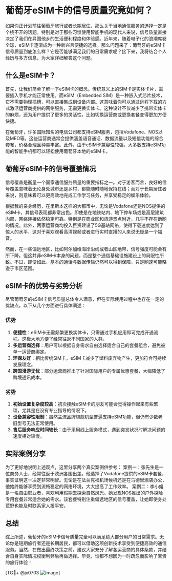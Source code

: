 # 葡萄牙eSIM卡的信号质量究竟如何？

如果你正计划前往葡萄牙旅行或者长期居住，那么关于当地通信服务的选择一定是个绕不开的话题。特别是对于那些习惯使用智能手机的现代人来说，信号质量直接决定了我们在异国他乡的生活便利程度和体验感。近年来，随着电子化的浪潮席卷全球，eSIM卡逐渐成为一种新兴且便捷的选择。那么问题来了：葡萄牙的eSIM卡信号质量到底怎么样？它是否能够满足我们的日常需求呢？接下来，我将结合个人经历与多方信息，为大家详细解答这个问题。

## 什么是eSIM卡？
首先，让我们简单了解一下eSIM卡的概念。传统意义上的SIM卡是实体卡片，需要插入手机才能正常使用。而eSIM（Embedded SIM）是一种嵌入式芯片技术，它不需要物理插槽，可以直接集成到设备内部。这意味着你可以通过远程下载的方式激活运营商提供的网络服务，无需更换实体卡。这种设计不仅减少了携带实体卡的麻烦，还为用户提供了更多的灵活性，比如切换运营商或更换套餐变得更加方便快捷。

在葡萄牙，许多国际知名的电信公司都支持eSIM服务，包括Vodafone、NOS以及MEO等。这些运营商通常会提供涵盖语音通话、数据流量以及短信功能的综合套餐，价格合理且种类丰富。此外，由于eSIM卡兼容性较强，大多数支持eSIM功能的智能手机都可以轻松使用葡萄牙本地的eSIM卡。

## 葡萄牙eSIM卡的信号覆盖情况
信号覆盖是衡量一个国家通信服务质量的重要指标之一。对于游客而言，良好的信号覆盖意味着无论身处城市还是乡村，都能随时随地保持在线；而对于长期居住者来说，则意味着可以更高效地完成工作学习任务，并享受稳定的娱乐体验。

根据我的亲身经历，在里斯本这样的大都市中，无论是Vodafone还是NOS提供的eSIM卡，其信号表现都非常出色。即使是在地铁站内、地下停车场或是高层建筑内部，网络连接依然稳定可靠。特别是在商业区和旅游景点附近，几乎不存在断网的情况。此外，两家运营商均投入巨资建设了5G基站网络，使得下载速度达到了惊人的水平，这对于喜欢观看高清视频或者进行实时直播的人来说无疑是一个福音。

然而，在一些偏远地区，比如阿尔加维海岸沿线或者山区地带，信号强度可能会有所下降。但这并非eSIM卡本身的问题，而是整个通信基础设施建设上的局限性所致。不过，即便如此，基本的通话与数据传输仍然可以得到保障，只是网速可能略逊于市区范围。

## eSIM卡的优势与劣势分析
尽管葡萄牙的eSIM卡信号质量总体令人满意，但在实际使用过程中也存在一定的优缺点。以下从几个方面进行具体阐述：

### 优势
1. **便捷性**：eSIM卡无需频繁更换实体卡，只需通过手机应用即可完成开通流程。这极大地方便了经常往返不同国家的人群。
2. **多运营商选择**：用户可以根据自身需求自由选择适合自己的套餐组合，避免被单一运营商绑定。
3. **环保友好**：相比传统SIM卡，eSIM卡减少了塑料废弃物产生，更加符合可持续发展理念。
4. **跨国漫游无忧**：部分运营商推出了针对国际用户的专属优惠套餐，大幅降低了跨境通讯成本。

### 劣势
1. **初始设置复杂度较高**：初次接触eSIM卡的朋友可能会觉得操作起来有些繁琐，尤其是在没有专业指导的情况下。
2. **设备兼容性限制**：虽然主流品牌旗舰机型普遍支持eSIM功能，但仍有少数老旧型号无法正常使用。
3. **售后服务响应时间较长**：由于采用线上服务模式，遇到突发状况时解决问题的速度相对较慢。

## 实际案例分享
为了更好地说明上述观点，这里分享两个真实案例供参考：
案例一：张先生是一位商务人士，经常往返于欧洲各国出差。他选择了Vodafone提供的eSIM卡套餐，事实证明这一决定非常明智。无论是在法兰克福机场候机还是在马德里酒店办公，他始终能够享受到流畅稳定的网络环境，大大提高了工作效率。
案例二：李小姐是一名自由职业者，喜欢利用假期去探索自然风光。她发现NOS推出的户外探险专用套餐非常适合她的需求。该套餐特别注重偏远地区的信号覆盖，让她即使身处荒野也能及时联系家人报平安。

## 总结
综上所述，葡萄牙的eSIM卡信号质量完全可以满足绝大部分用户的日常需求。无论你是短期旅行者还是长期居民，都可以借助这项创新技术享受到便捷高效的通信服务。当然，在做出最终决策之前，建议大家充分了解各运营商的具体条款，并结合自身实际情况权衡利弊后再做选择。毕竟，谁都不想因为一时疏忽而影响了宝贵的旅行体验！

[TG💪+ @jx0703 ![Image](https://github.com/user-attachments/assets/dbca1d08-cadb-493c-b0ec-ad6f7a83f270)]